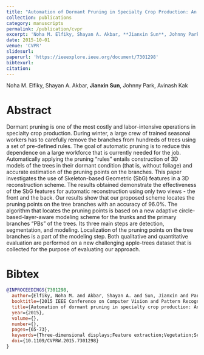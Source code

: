 ```yaml
---
title: "Automation of Dormant Pruning in Specialty Crop Production: An Adaptive Framework for Automatic Reconstruction and Modeling of Apple Trees"
collection: publications
category: manuscripts
permalink: /publication/cvpr
excerpt: 'Noha M. Elfiky, Shayan A. Akbar, **Jianxin Sun**, Johnny Park, Avinash Kak'
date: 2015-10-01
venue: 'CVPR'
slidesurl:
paperurl: 'https://ieeexplore.ieee.org/document/7301298'
bibtexurl:
citation:
---
```

Noha M. Elfiky, Shayan A. Akbar, **Jianxin Sun**, Johnny Park, Avinash Kak

Abstract
======
Dormant pruning is one of the most costly and labor-intensive operations in specialty crop production. During winter, a large crew of trained seasonal workers has to carefully remove the branches from hundreds of trees using a set of pre-defined rules. The goal of automatic pruning is to reduce this dependence on a large workforce that is currently needed for the job. Automatically applying the pruning “rules” entails construction of 3D models of the trees in their dormant condition (that is, without foliage) and accurate estimation of the pruning points on the branches. This paper investigates the use of Skeleton-based Geometric (SbG) features in a 3D reconstruction scheme. The results obtained demonstrate the effectiveness of the SbG features for automatic reconstruction using only two views - the front and the back. Our results show that our proposed scheme locates the pruning points on the tree branches with an accuracy of 96.0%. The algorithm that locates the pruning points is based on a new adaptive circle-based-layer-aware modeling scheme for the trunks and the primary branches “PBs” of the trees. Its three main steps are detection, segmentation, and modeling. Localization of the pruning points on the tree branches is a part of the modeling step. Both qualitative and quantitative evaluation are performed on a new challenging apple-trees dataset that is collected for the purpose of evaluating our approach.

Bibtex
======
```bibtex
@INPROCEEDINGS{7301298,
  author={Elfiky, Noha M. and Akbar, Shayan A. and Sun, Jianxin and Park, Johnny and Kak, Avinash},
  booktitle={2015 IEEE Conference on Computer Vision and Pattern Recognition Workshops (CVPRW)}, 
  title={Automation of dormant pruning in specialty crop production: An adaptive framework for automatic reconstruction and modeling of apple trees}, 
  year={2015},
  volume={},
  number={},
  pages={65-73},
  keywords={Three-dimensional displays;Feature extraction;Vegetation;Sensors;Image reconstruction;Skeleton;Adaptation models},
  doi={10.1109/CVPRW.2015.7301298}
}
```
